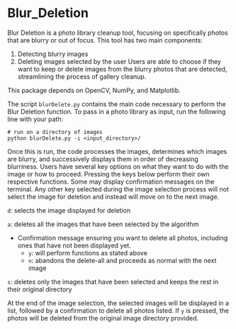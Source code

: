 # Blur_Deletion

Blur Deletion is a photo library cleanup tool, focusing on specifically photos that are blurry or out of focus. This tool has two main components:
1. Detecting blurry images
2. Deleting images selected by the user
Users are able to choose if they want to keep or delete images from the blurry photos that are detected, streamlining the process of gallery cleanup. 

This package depends on OpenCV, NumPy, and Matplotlib.

The script `blurDelete.py` contains the main code necessary to perform the Blur Deletion function. To pass in a photo library as input, run the following line with your path:

```
# run on a directory of images
python blurDelete.py -i <input_directory>/ 
```

Once this is run, the code processes the images, determines which images are blurry, and successively displays them in order of decreasing blurriness. Users have several key options on what they want to do with the image or how to proceed. Pressing the keys below perform their own respective functions. Some may display confirmation messages on the terminal. Any other key selected during the image selection process will not select the image for deletion and instead will move on to the next image.

`d`: selects the image displayed for deletion

`a`: deletes all the images that have been selected by the algorithm
  * Confirmation message ensuring you want to delete all photos, including ones that have not been displayed yet.
    * `y`: will perform functions as stated above
    * `n`: abandons the delete-all and proceeds as normal with the next image

`s`: deletes only the images that have been selected and keeps the rest in their original directory

At the end of the image selection, the selected images will be displayed in a list, followed by a confirmation to delete all photos listed. If `y` is pressed, the photos will be deleted from the original image directory provided.
